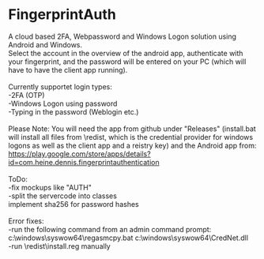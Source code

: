 # FingerprintAuth
 A cloud based 2FA, Webpassword and Windows Logon solution using Android and Windows.<br>
 Select the account in the overview of the android app, authenticate with your fingerprint, and the password will be entered on your PC (which will have to have the client app    running).<br><br>
 Currently supportet login types:<br>
-2FA (OTP)<br>
-Windows Logon using password<br>
-Typing in the password (Weblogin etc.)<br>
 <br>
 Please Note:
 You will need the app from github under "Releases" (install.bat will install all files from \redist, which is the credential provider for windows logons as well as the client app and a reistry key) and the Android app from: https://play.google.com/store/apps/details?id=com.heine.dennis.fingerprintauthentication <br><br>
 ToDo:<br>
-fix mockups like "AUTH"<br>
-split the servercode into classes<br>
implement sha256 for password hashes<br>
<br>
Error fixes:<br>
-run the following command from an admin command prompt:<br> c:\windows\syswow64\regasmcpy.bat c:\windows\syswow64\CredNet.dll<br>
-run \redist\install.reg manually
